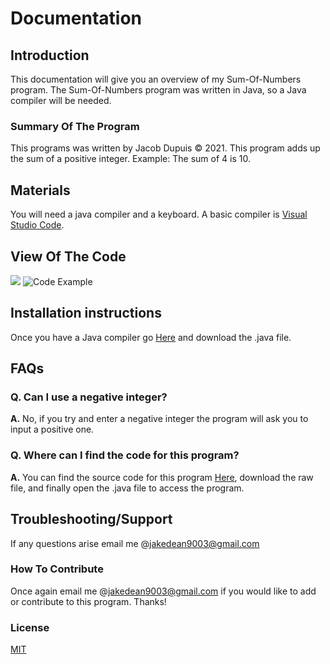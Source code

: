 # **Documentation**
## **Introduction**
This documentation will give you an overview of my Sum-Of-Numbers program. The Sum-Of-Numbers program was written in Java, so a Java compiler will be needed. 
### **Summary Of The Program**
This programs was written by Jacob Dupuis © 2021. This program adds up the sum of a positive integer. Example: The sum of 4 is 10.
## **Materials**
You will need a java compiler and a keyboard. A basic compiler is [Visual Studio Code](https://code.visualstudio.com/).
## **View Of The Code**
![](https://user-images.githubusercontent.com/66533303/226728225-fd937415-d873-4a3f-849a-90a5befcbe0b.png)
![Code Example](https://user-images.githubusercontent.com/66533303/226728108-9cae777d-182a-4758-abc8-fcabead8ef44.png)
## **Installation instructions**
Once you have a Java compiler go [Here](https://github.com/jakedean9903/Documentation) and download the .java file.
## **FAQs**
### Q. Can I use a negative integer?
**A.** No, if you try and enter a negative integer the program will ask you to input a positive one. 
### Q. Where can I find the code for this program?
**A.** You can find the source code for this program [Here](https://github.com/jakedean9903/Documentation/blob/main/Documentation.zip), download the raw file, and finally open the .java file to access the program. 
## **Troubleshooting/Support**
If any questions arise email me @jakedean9003@gmail.com
### **How To Contribute**
Once again email me @jakedean9003@gmail.com if you would like to add or contribute to this program. Thanks!
### **License**
[MIT](https://choosealicense.com/licenses/mit/)

